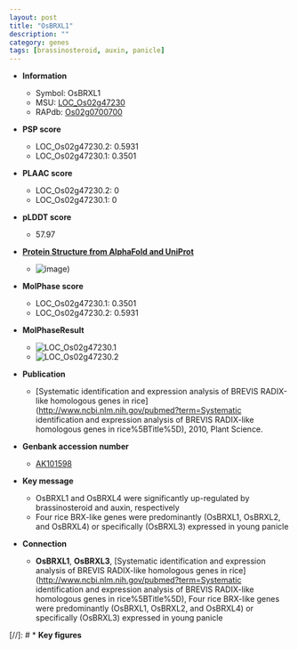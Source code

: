 ```yaml
---
layout: post
title: "OsBRXL1"
description: ""
category: genes
tags: [brassinosteroid, auxin, panicle]
---
```


* **Information**  
    + Symbol: OsBRXL1  
    + MSU: [LOC_Os02g47230](http://rice.plantbiology.msu.edu/cgi-bin/ORF_infopage.cgi?orf=LOC_Os02g47230)  
    + RAPdb: [Os02g0700700](http://rapdb.dna.affrc.go.jp/viewer/gbrowse_details/irgsp1?name=Os02g0700700)  

* **PSP score**  
    + LOC_Os02g47230.2: 0.5931 
    + LOC_Os02g47230.1: 0.3501 

* **PLAAC score**  
    + LOC_Os02g47230.2: 0 
    + LOC_Os02g47230.1: 0 

* **pLDDT score**
    + 57.97

* **[Protein Structure from AlphaFold and UniProt](https://www.uniprot.org/uniprotkb/Q6ZIK7/entry#structure)**
    + ![image](https://ricepsp.github.io/images/Q6/AF-Q6ZIK7-F1.png))

* **MolPhase score**
    + LOC_Os02g47230.1: 0.3501
    + LOC_Os02g47230.2: 0.5931

* **MolPhaseResult**
    + ![LOC_Os02g47230.1](https://ricepsp.github.io/pictures/LOC_Os02g/LOC_Os02g47230.1.png)
    + ![LOC_Os02g47230.2](https://ricepsp.github.io/pictures/LOC_Os02g/LOC_Os02g47230.2.png)

* **Publication**  
    + [Systematic identification and expression analysis of BREVIS RADIX-like homologous genes in rice](http://www.ncbi.nlm.nih.gov/pubmed?term=Systematic identification and expression analysis of BREVIS RADIX-like homologous genes in rice%5BTitle%5D), 2010, Plant Science.

* **Genbank accession number**  
    + [AK101598](http://www.ncbi.nlm.nih.gov/nuccore/AK101598)

* **Key message**  
    + OsBRXL1 and OsBRXL4 were significantly up-regulated by brassinosteroid and auxin, respectively
    + Four rice BRX-like genes were predominantly (OsBRXL1, OsBRXL2, and OsBRXL4) or specifically (OsBRXL3) expressed in young panicle

* **Connection**  
    + __OsBRXL1__, __OsBRXL3__, [Systematic identification and expression analysis of BREVIS RADIX-like homologous genes in rice](http://www.ncbi.nlm.nih.gov/pubmed?term=Systematic identification and expression analysis of BREVIS RADIX-like homologous genes in rice%5BTitle%5D), Four rice BRX-like genes were predominantly (OsBRXL1, OsBRXL2, and OsBRXL4) or specifically (OsBRXL3) expressed in young panicle

[//]: # * **Key figures**  


